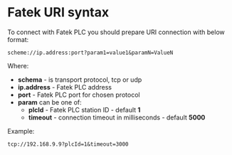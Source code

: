 Fatek URI syntax
================

To connect with Fatek PLC you should prepare URI connection with below format:

    scheme://ip.address:port?param1=value1&paramN=ValueN

Where:

 * __schema__ - is transport protocol, tcp or udp
 * __ip.address__ - Fatek PLC address
 * __port__ - Fatek PLC port for chosen protocol
 * __param__ can be one of:
    * __plcId__ - Fatek PLC station ID - default __1__
    * __timeout__ - connection timeout in milliseconds - default __5000__

Example:

    tcp://192.168.9.9?plcId=1&timeout=3000
